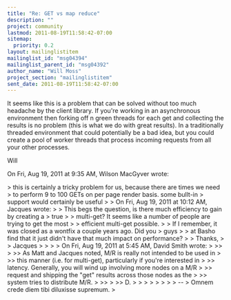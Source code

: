 ```yaml
---
title: "Re: GET vs map reduce"
description: ""
project: community
lastmod: 2011-08-19T11:58:42-07:00
sitemap:
  priority: 0.2
layout: mailinglistitem
mailinglist_id: "msg04394"
mailinglist_parent_id: "msg04392"
author_name: "Will Moss"
project_section: "mailinglistitem"
sent_date: 2011-08-19T11:58:42-07:00
---
```



It seems like this is a problem that can be solved without too much headache
by the client library. If you're working in an asynchronous environment then
forking off n green threads for each get and collecting the results is no
problem (this is what we do with great results). In a traditionally threaded
environment that could potentially be a bad idea, but you could create a
pool of worker threads that process incoming requests from all your other
processes.

Will


On Fri, Aug 19, 2011 at 9:35 AM, Wilson MacGyver wrote:

&gt; this is certainly a tricky problem for us, because there are times we need
&gt; to perform 9 to 100 GETs on per page render basis. some bullt-in
&gt; support would certainly be useful
&gt;
&gt; On Fri, Aug 19, 2011 at 10:12 AM, Jacques  wrote:
&gt; &gt; This begs the question, is there much efficiency to gain by creating a
&gt; true
&gt; &gt; multi-get? It seems like a number of people are trying to get the most
&gt; &gt; efficient multi-get possible.
&gt; &gt; If I remember, it was closed as a wontfix a couple years ago. Did you
&gt; guys
&gt; &gt; at Basho find that it just didn't have that much impact on performance?
&gt; &gt; Thanks,
&gt; &gt; Jacques
&gt; &gt;
&gt; &gt; On Fri, Aug 19, 2011 at 5:45 AM, David Smith  wrote:
&gt; &gt;&gt;
&gt; &gt;&gt; As Matt and Jacques noted, M/R is really not intended to be used in
&gt; &gt;&gt; this manner (i.e. for multi-get), particularly if you're interested in
&gt; &gt;&gt; latency. Generally, you will wind up involving more nodes on a M/R
&gt; &gt;&gt; request and shipping the "get" results across those nodes as the
&gt; &gt;&gt; system tries to distribute M/R.
&gt; &gt;&gt;
&gt; &gt;&gt; D.
&gt; &gt;
&gt; &gt;
&gt;
&gt;
&gt;
&gt; --
&gt; Omnem crede diem tibi diluxisse supremum.
&gt;

